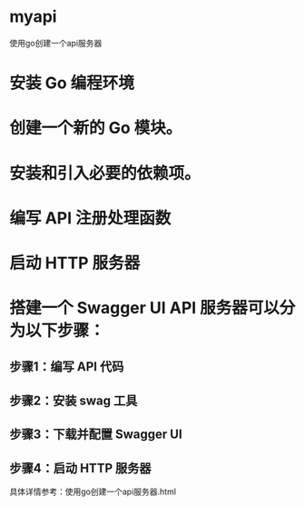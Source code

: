 # myapi
使用go创建一个api服务器

# 安装 Go 编程环境

# 创建一个新的 Go 模块。
# 安装和引入必要的依赖项。
# 编写 API 注册处理函数
# 启动 HTTP 服务器
# 搭建一个 Swagger UI API 服务器可以分为以下步骤：
## 步骤1：编写 API 代码
## 步骤2：安装 swag 工具
## 步骤3：下载并配置 Swagger UI
## 步骤4：启动 HTTP 服务器

具体详情参考：使用go创建一个api服务器.html
